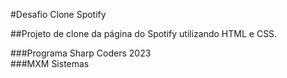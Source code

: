 #Desafio Clone Spotify

##Projeto de clone da página do Spotify utilizando HTML e CSS.

###Programa Sharp Coders 2023  
###MXM Sistemas
